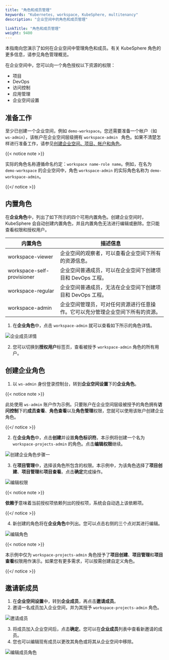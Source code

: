 ```yaml
---
title: "角色和成员管理"
keywords: "Kubernetes, workspace, KubeSphere, multitenancy"
description: "企业空间中的角色和成员管理"

linkTitle: "角色和成员管理"
weight: 9400
---
```


本指南向您演示了如何在企业空间中管理角色和成员。有关 KubeSphere 角色的更多信息，请参见角色管理概览。

在企业空间中，您可以向一个角色授权以下资源的权限：

- 项目
- DevOps
- 访问控制
- 应用管理
- 企业空间设置

## 准备工作

至少已创建一个企业空间，例如 `demo-workspace`。您还需要准备一个帐户（如 `ws-admin`），该帐户在企业空间层级拥有 `workspace-admin ` 角色。如果不清楚怎样进行准备工作，请参见[创建企业空间、项目、帐户和角色](../../quick-start/create-workspace-and-project/)。

{{< notice note >}} 

实际的角色名称遵循命名约定：`workspace name-role name`。例如，在名为 `demo-workspace` 的企业空间中，角色 `workspace-admin` 的实际角色名称为 `demo-workspace-admin`。

{{</ notice >}} 

## 内置角色

在**企业角色**中，列出了如下所示的四个可用内置角色。创建企业空间时，KubeSphere 会自动创建内置角色，并且内置角色无法进行编辑或删除。您只能查看权限和授权用户。

| **内置角色** | **描述信息**                                          |
| ------------------ | ------------------------------------------------------------ |
| workspace-viewer | 企业空间的观察者，可以查看企业空间下所有的资源信息。 |
| workspace-self-provisioner     | 企业空间普通成员，可以在企业空间下创建项目和 DevOps 工程。 |
| workspace-regular   | 企业空间普通成员，无法在企业空间下创建项目和 DevOps 工程。 |
| workspace-admin     | 企业空间管理员，可对任何资源进行任意操作。它可以充分管理企业空间下所有的资源。 |

1. 在**企业角色**中，点击 `workspace-admin` 就可以查看如下所示的角色详情。

![企业成员详情](/images/docs/zh-cn/workspace-administration-and-user-guide/role-and-member-management/workspace-role-detail.PNG)

2. 您可以切换到**授权用户**标签页，查看被授予 `workspace-admin` 角色的所有用户。

## 创建企业角色

1. 以 `ws-admin` 身份登录控制台，转到**企业空间设置**下的**企业角色**。

{{< notice note >}}

此处使用 `ws-admin` 账户作为示例。只要账户在企业空间层级被授予的角色拥有**访问控制**下的**成员查看**、**角色查看**以及**角色管理**权限，您就可以使用该账户创建企业角色。

{{</ notice >}} 

2. 在**企业角色**中，点击**创建**并设置**角色标识符**。本示例将创建一个名为 `workspace-projects-admin` 的角色。点击**编辑权限**继续。

![创建企业角色步骤一](/images/docs/zh-cn/workspace-administration-and-user-guide/role-and-member-management/workspace-role-create-step1.PNG)

3. 在**项目管理**中，选择该角色所包含的权限。本示例中，为该角色选择了**项目创建**、**项目管理**和**项目查看**。点击**确定**完成操作。

![编辑权限](/images/docs/zh-cn/workspace-administration-and-user-guide/role-and-member-management/workspace-role-create-step2.PNG)

{{< notice note >}} 

**依赖于**意味着当前授权项依赖列出的授权项，系统会自动选上该依赖项。

{{</ notice >}} 

4. 新创建的角色将在**企业角色**中列出。您可以点击右侧的三个点对其进行编辑。

![编辑角色](/images/docs/zh-cn/workspace-administration-and-user-guide/role-and-member-management/workspace-role-edit.PNG)

{{< notice note >}} 

本示例中仅为 `workspace-projects-admin` 角色授予了**项目创建**、**项目管理**和**项目查看**权限用作演示。如果您有更多需求，可以按需创建自定义角色。

{{</ notice >}} 

## 邀请新成员

1. 在**企业空间设置**中，转到**企业成员**，再点击**邀请成员**。
2. 邀请一名成员加入企业空间，并为其授予 `workspace-projects-admin` 角色。

![邀请成员](/images/docs/zh-cn/workspace-administration-and-user-guide/role-and-member-management/workspace-invite-user.PNG)


3. 将成员加入企业空间后，点击**确定**。您可以在**企业成员**列表中查看新邀请的成员。
4. 您也可以编辑现有成员以更改其角色或将其从企业空间中移除。

![编辑成员角色](/images/docs/zh-cn/workspace-administration-and-user-guide/role-and-member-management/workspace-user-edit.PNG)

